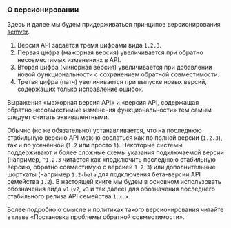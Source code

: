### О версионировании

Здесь и далее мы будем придерживаться принципов версионирования [semver](https://semver.org/).

  1. Версия API задаётся тремя цифрами вида `1.2.3`.
  2. Первая цифра (мажорная версия) увеличивается при обратно несовместимых изменениях в API.
  3. Вторая цифра (минорная версия) увеличивается при добавлении новой функциональности с сохранением обратной совместимости.
  4. Третья цифра (патч) увеличивается при выпуске новых версий, содержащих только исправление ошибок.

Выражения «мажорная версия API» и «версия API, содержащая обратно несовместимые изменения функциональности» тем самым следует считать эквивалентными.

Обычно (но не обязательно) устанавливается, что на последнюю стабильную версию API можно сослаться как по полной версии (`1.2.3`), так и по усечённой (`1.2` или просто `1`). Некоторые системы поддерживают и более сложные схемы указания подключаемой версии (например, `^1.2.3` читается как «подключить последнюю стабильную версию, обратно совместимую с версией `1.2.3`) или дополнительные шорткаты (например `1.2-beta` для подключения бета-версии API семейства `1.2`). В настоящей книге мы будем в основном использовать обозначения вида `v1` (`v2`, `v3` и так далее) для обозначения последнего стабильного релиза API семейства `1.x.x`.

Более подробно о смысле и политиках такого версионирования читайте в главе «Постановка проблемы обратной совместимости».
